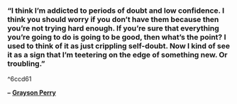 ### “I think I’m addicted to periods of doubt and low confidence. I think you should worry if you don’t have them because then you’re not trying hard enough. If you’re sure that everything you’re going to do is going to be good, then what’s the point? I used to think of it as just crippling self-doubt. Now I kind of see it as a sign that I’m teetering on the edge of something new. Or troubling.”

^6ccd61

**–** [**Grayson Perry**](https://londonwriterssalon.us4.list-manage.com/track/click?u=8b047263967451488070a8ad0&id=32ac67dce7&e=bc5cbc9b90)